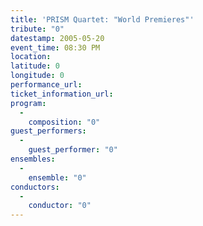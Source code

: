 ```yaml
---
title: 'PRISM Quartet: "World Premieres"'
tribute: "0"
datestamp: 2005-05-20
event_time: 08:30 PM
location: 
latitude: 0
longitude: 0
performance_url: 
ticket_information_url: 
program: 
  -
    composition: "0"
guest_performers: 
  -
    guest_performer: "0"
ensembles: 
  -
    ensemble: "0"
conductors: 
  -
    conductor: "0"
---
```

